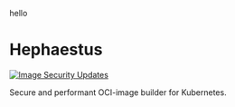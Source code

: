hello

# Hephaestus

[![Image Security Updates](https://github.com/dominodatalab/hephaestus/actions/workflows/security.yml/badge.svg)](https://github.com/dominodatalab/hephaestus/actions/workflows/security.yml)

Secure and performant OCI-image builder for Kubernetes.
